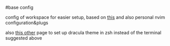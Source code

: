 #base config

config of workspace for easier setup, based on [this](https://andrebrandao.me/articles/terminal-setup-with-zsh-tmux-dracula-theme/) and also personal nvim configuration&plugs

also [this other](https://medium.com/@satriajanaka09/setup-zsh-oh-my-zsh-powerlevel10k-on-ubuntu-20-04-c4a4052508fd) page to set up dracula theme in zsh instead of the terminal suggested above
